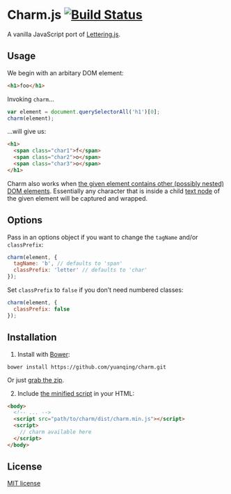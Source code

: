 # Charm.js [![Build Status](https://travis-ci.org/yuanqing/charm.svg?branch=master)](https://travis-ci.org/yuanqing/charm)

A vanilla JavaScript port of [Lettering.js](https://github.com/davatron5000/Lettering.js).

## Usage

We begin with an arbitary DOM element:

```html
<h1>foo</h1>
```

Invoking `charm`&hellip;

```js
var element = document.querySelectorAll('h1')[0];
charm(element);
```

&hellip;will give us:

```html
<h1>
  <span class="char1">f</span>
  <span class="char2">o</span>
  <span class="char3">o</span>
</h1>
```

Charm also works when [the given element contains other (possibly nested) DOM elements](https://github.com/yuanqing/charm/blob/master/test/spec/charm.spec.js). Essentially any character that is inside a child [text node](https://developer.mozilla.org/en-US/docs/Web/API/Text) of the given element will be captured and wrapped.

## Options

Pass in an options object if you want to change the `tagName` and/or `classPrefix`:

```js
charm(element, {
  tagName: 'b', // defaults to 'span'
  classPrefix: 'letter' // defaults to 'char'
});
```

Set `classPrefix` to `false` if you don&rsquo;t need numbered classes:

```js
charm(element, {
  classPrefix: false
});
```

## Installation

1. Install with [Bower](http://bower.io/):

  ```
  bower install https://github.com/yuanqing/charm.git
  ```

  Or just [grab the zip](https://github.com/yuanqing/charm/archive/master.zip).

2. Include [the minified script](https://github.com/yuanqing/charm/blob/master/dist/charm.min.js) in your HTML:

  ```html
  <body>
    <!-- ... -->
    <script src="path/to/charm/dist/charm.min.js"></script>
    <script>
      // charm available here
    </script>
  </body>
  ```

## License

[MIT license](https://github.com/yuanqing/charm/blob/master/LICENSE)
